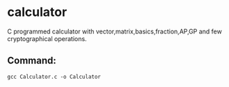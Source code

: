 # calculator
C programmed calculator with vector,matrix,basics,fraction,AP,GP and few cryptographical operations.

## Command:

```gcc Calculator.c -o Calculator```
